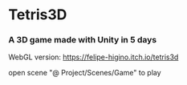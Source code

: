 # Tetris3D
### A 3D game made with Unity in 5 days

WebGL version: https://felipe-higino.itch.io/tetris3d

open scene "@ Project/Scenes/Game" to play

